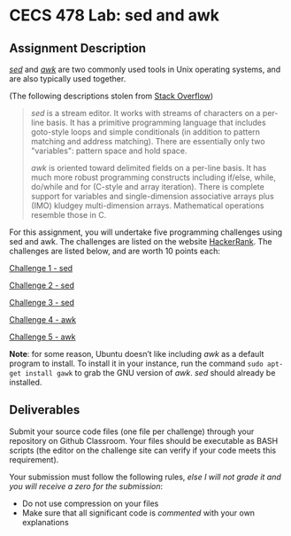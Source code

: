 # CECS 478 Lab: sed and awk

## Assignment Description

[*sed*](https://linux.die.net/man/1/sed) and [*awk*](https://linux.die.net/man/1/awk) are two commonly used tools in Unix operating systems, and are also typically used together.

(The following descriptions stolen from [Stack Overflow](https://stackoverflow.com/questions/1632113/what-is-the-difference-between-sed-and-awk))
> *sed* is a stream editor. It works with streams of characters on a per-line basis. It has a primitive programming language that includes goto-style loops and simple conditionals (in addition to pattern matching and address matching). There are essentially only two "variables": pattern space and hold space.
> 
> *awk* is oriented toward delimited fields on a per-line basis. It has much more robust programming constructs including if/else, while, do/while and for (C-style and array iteration). There is complete support for variables and single-dimension associative arrays plus (IMO) kludgey multi-dimension arrays. Mathematical operations resemble those in C.

For this assignment, you will undertake five programming challenges using sed and awk. The challenges are listed on the website [HackerRank](https://www.hackerrank.com). The challenges are listed below, and are worth 10 points each:  

[Challenge 1 - sed](https://www.hackerrank.com/challenges/text-processing-in-linux-the-sed-command-1/problem)  

[Challenge 2 - sed](https://www.hackerrank.com/challenges/text-processing-in-linux-the-sed-command-2/problem)  

[Challenge 3 - sed](https://www.hackerrank.com/challenges/text-processing-in-linux-the-sed-command-3/problem)  

[Challenge 4 - awk](https://www.hackerrank.com/challenges/awk-1/problem)  

[Challenge 5 - awk](https://www.hackerrank.com/challenges/awk-2/problem)  

**Note**: for some reason, Ubuntu doesn’t like including *awk* as a default program to install. To install it in your instance, run the command `sudo apt-get install gawk` to grab the GNU version of *awk*. *sed* should already be installed.

## Deliverables

Submit your source code files (one file per challenge) through your repository on Github Classroom. Your files should be executable as BASH scripts (the editor on the challenge site can verify if your code meets this requirement).

Your submission must follow the following rules, *else I will not grade it and you will receive a zero for the submission*:

* Do not use compression on your files
* Make sure that all significant code is *commented* with your own explanations
